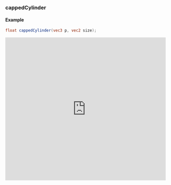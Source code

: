 ### cappedCylinder
#### Example
```glsl
float cappedCylinder(vec3 p, vec2 size);
```
<iframe width="100%" height="450px" src="http://localhost:3000/sculpture/-LM0t3ZICdtWkNLFkO1q?example=true&embed=true" frameborder="0"></iframe>
